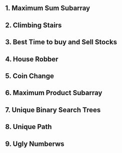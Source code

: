 ## 1. Maximum Sum Subarray

## 2. Climbing Stairs

## 3. Best Time to buy and Sell Stocks

## 4. House Robber 

## 5. Coin Change

## 6. Maximum Product Subarray

## 7. Unique Binary Search Trees

## 8. Unique Path

## 9. Ugly Numberws





